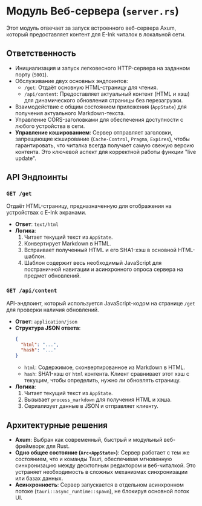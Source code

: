 # Модуль Веб-сервера (`server.rs`)

Этот модуль отвечает за запуск встроенного веб-сервера Axum, который предоставляет контент для E-Ink читалок в локальной сети.

## Ответственность

- Инициализация и запуск легковесного HTTP-сервера на заданном порту (`5001`).
- Обслуживание двух основных эндпоинтов:
    - `/get`: Отдаёт основную HTML-страницу для чтения.
    - `/api/content`: Предоставляет актуальный контент (HTML и хэш) для динамического обновления страницы без перезагрузки.
- Взаимодействие с общим состоянием приложения (`AppState`) для получения актуального Markdown-текста.
- Управление CORS-заголовками для обеспечения доступности с любого устройства в сети.
- **Управление кэшированием**: Сервер отправляет заголовки, запрещающие кэширование (`Cache-Control`, `Pragma`, `Expires`), чтобы гарантировать, что читалка всегда получает самую свежую версию контента. Это ключевой аспект для корректной работы функции "live update".

## API Эндпоинты

### `GET /get`

Отдаёт HTML-страницу, предназначенную для отображения на устройствах с E-Ink экранами.

- **Ответ**: `text/html`
- **Логика**:
    1. Читает текущий текст из `AppState`.
    2. Конвертирует Markdown в HTML.
    3. Встраивает полученный HTML и его SHA1-хэш в основной HTML-шаблон.
    4. Шаблон содержит весь необходимый JavaScript для постраничной навигации и асинхронного опроса сервера на предмет обновлений.

### `GET /api/content`

API-эндпоинт, который используется JavaScript-кодом на странице `/get` для проверки наличия обновлений.

- **Ответ**: `application/json`
- **Структура JSON ответа**:
  ```json
  {
    "html": "...",
    "hash": "..."
  }
  ```
  - `html`: Содержимое, сконвертированное из Markdown в HTML.
  - `hash`: SHA1-хэш от `html` контента. Клиент сравнивает этот хэш с текущим, чтобы определить, нужно ли обновлять страницу.
- **Логика**:
    1. Читает текущий текст из `AppState`.
    2. Вызывает `process_markdown` для получения HTML и хэша.
    3. Сериализует данные в JSON и отправляет клиенту.

## Архитектурные решения

- **Axum**: Выбран как современный, быстрый и модульный веб-фреймворк для Rust.
- **Одно общее состояние (`Arc<AppState>`)**: Сервер работает с тем же состоянием, что и команды Tauri, обеспечивая мгновенную синхронизацию между десктопным редактором и веб-читалкой. Это устраняет необходимость в сложных механизмах синхронизации или базах данных.
- **Асинхронность**: Сервер запускается в отдельном асинхронном потоке (`tauri::async_runtime::spawn`), не блокируя основной поток UI.

